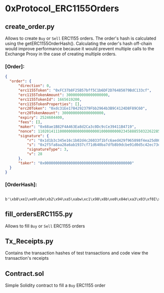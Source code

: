 # 0xProtocol_ERC1155Orders
 
 ## create_order.py
  Allows to create `Buy` or `Sell` ERC1155 orders. The order's hash is calculated using the getERC1155OrderHash(). Calculating the order's hash off-chain would improve performance because it would prevent multiple calls to the Exchange Proxy in the case of creating multiple orders.
  
  ### [Order]: 
  
  ```json
  {
    "order": {
        "direction": 0,
        "erc1155Token": "0xFC37b8F25B57bff5C1b6DF2D76485079BdC133cf",
        "erc1155TokenAmount": 3000000000000000000,
        "erc1155TokenId": 1665619200,
        "erc1155TokenProperties": [],
        "erc20Token": "0xdc31Ee1784292379Fbb2964b3B9C4124D8F89C60",
        "erc20TokenAmount": 3000000000000000000,
        "expiry": 2524604400,
        "fees": [],
        "maker": "0x68ae1B82F4A463Ea8d2Ca3c0Dc9cCe39411B4719",
        "nonce": 110201411100000000000000000010000000002345888550322622858142265866466113455848,
        "signature": {
            "r": "0x1d1b3c345e16c1b02d4c26033f1bfc6aed429f965898f4ea25d008ef648f0fdb",
            "s": "0x2f5fa8aa28a6ab1937cf71d640ba7dfb8b9dcbe91d0d5c42ec73d8057adf40e0",
            "signatureType": 3,
            "v": 28
        },
        "taker": "0x0000000000000000000000000000000000000000"
    }
}

```


  
  
### [OrderHash]: 
```
  b'\xb8\xe1\xe9\x8e\xb2\x94\xa5\xabw\xc1\x98\x8b\xe0\x84e\xa3\x03\xf0I\xb2\xc6\x91\x04x\x15\xab2\x01l\x88\x012'
```
  

## fill_ordersERC1155.py
 Allows to fill `Buy` or `Sell` ERC1155 orders
 
## Tx_Receipts.py
 Contains the transaction hashes of test transactions and code view the transaction's receipts
 
## Contract.sol
 Simple Solidity contract to fill a `Buy` ERC1155 order

